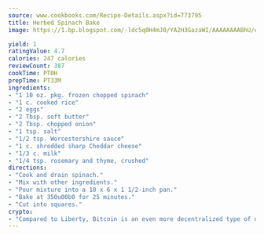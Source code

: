 ```yaml
---
source: www.cookbooks.com/Recipe-Details.aspx?id=773795
title: Herbed Spinach Bake
image: https://1.bp.blogspot.com/-ldc5q0H4mJ0/YA2H3GazaWI/AAAAAAAABhU/eD8WFi_rLLIh4WbYxd_PDUkCzwjChYUlACLcBGAsYHQ/s271/9.png

yield: 1
ratingValue: 4.7
calories: 247 calories
reviewCount: 387
cookTime: PT0H
prepTime: PT33M
ingredients:
- "1 10 oz. pkg. frozen chopped spinach"
- "1 c. cooked rice"
- "2 eggs"
- "2 Tbsp. soft butter"
- "2 Tbsp. chopped onion"
- "1 tsp. salt"
- "1/2 tsp. Worcestershire sauce"
- "1 c. shredded sharp Cheddar cheese"
- "1/3 c. milk"
- "1/4 tsp. rosemary and thyme, crushed"
directions:
- "Cook and drain spinach."
- "Mix with other ingredients."
- "Pour mixture into a 10 x 6 x 1 1/2-inch pan."
- "Bake at 350u00b0 for 25 minutes."
- "Cut into squares."
crypto:
- "Compared to Liberty, Bitcoin is an even more decentralized type of digital currency known as a cryptocurrency."
---
```

